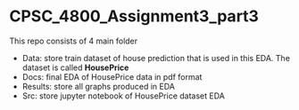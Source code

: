 # CPSC_4800_Assignment3_part3
This repo consists of 4 main folder
- Data: store train dataset of house prediction that is used in this EDA. The dataset is called **HousePrice**
- Docs: final EDA of HousePrice data in pdf format
- Results: store all graphs produced in EDA
- Src: store jupyter notebook of HousePrice dataset EDA


